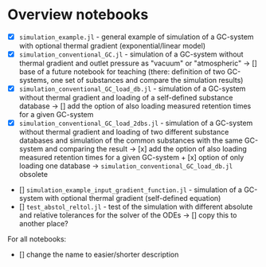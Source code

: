 # Overview notebooks

- [x] `simulation_example.jl` - general example of simulation of a GC-system with optional thermal gradient (exponential/linear model)
- [x] `simulation_conventional_GC.jl` - simulation of a GC-system without thermal gradient and outlet pressure as "vacuum" or "atmospheric" -> [] base of a future notebook for teaching (there: definition of two GC-systems, one set of substances and compare the simulation results)
- [x] `simulation_conventional_GC_load_db.jl` - simulation of a GC-system without thermal gradient and loading of a self-defined substance database -> [] add the option of also loading measured retention times for a given GC-system
- [x] `simulation_conventional_GC_load_2dbs.jl` - simulation of a GC-system without thermal gradient and loading of two different substance databases and simulation of the common substances with the same GC-system and comparing the result -> [x] add the option of also loading measured retention times for a given GC-system + [x] option of only loading one database -> `simulation_conventional_GC_load_db.jl` obsolete
- [] `simulation_example_input_gradient_function.jl` - simulation of a GC-system with optional thermal gradient (self-defined equation)
- [] `test_abstol_reltol.jl` - test of the simulation with different absolute and relative tolerances for the solver of the ODEs -> [] copy this to another place?

For all notebooks:
- [] change the name to easier/shorter description

